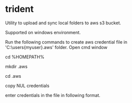 # trident
Utility to upload and sync local folders to aws s3 bucket.

Supported on windows environment.

Run the following commands to create aws credential file in 'C:\users\{myuser}\.aws' folder.
Open cmd window

  cd %HOMEPATH%

  mkdir .aws

  cd .aws

  copy NUL credentials

enter credentials in the file in following format. 

